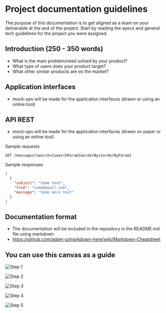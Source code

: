 # Project documentation guidelines
 
The purpose of this documentation is to get aligned as a team on your deliverable at the and of the project. Start by reading the specs and general tech guidelines for the project you were assigned.

## Introduction (250 - 350 words)

* What is the main problem/need solved by your product?
* What type of users does your product target?
* What other similar products are on the market?

## Application interfaces

* mock-ups will be made for the application interfaces (drawn or using an online tool)

## API REST

* mock-ups will be made for the application interfaces (drawn on paper or using an online tool)

Sample requests

```
GET /messages?search={searchParam}&orderBy={orderByParam}
```

Sample responses

```json
[ 
  {
    "subject": "Some text",
    "from": "some@email.com",
    "message": "Some more text"
  }
]
```



## Documentation format

* The documentation will be included in the repository in the README.md file using markdown
* https://github.com/adam-p/markdown-here/wiki/Markdown-Cheatsheet

## You can use this canvas as a guide

![Step 1](https://raw.githubusercontent.com/eduardbudacu/webtech-documentatie/master/docs/1.jpg)

![Step 2](https://raw.githubusercontent.com/eduardbudacu/webtech-documentatie/master/docs/2.jpg)

![Step 3](https://raw.githubusercontent.com/eduardbudacu/webtech-documentatie/master/docs/3.jpg)

![Step 4](https://raw.githubusercontent.com/eduardbudacu/webtech-documentatie/master/docs/4.jpg)

![Step 5](https://raw.githubusercontent.com/eduardbudacu/webtech-documentatie/master/docs/5.jpg)

